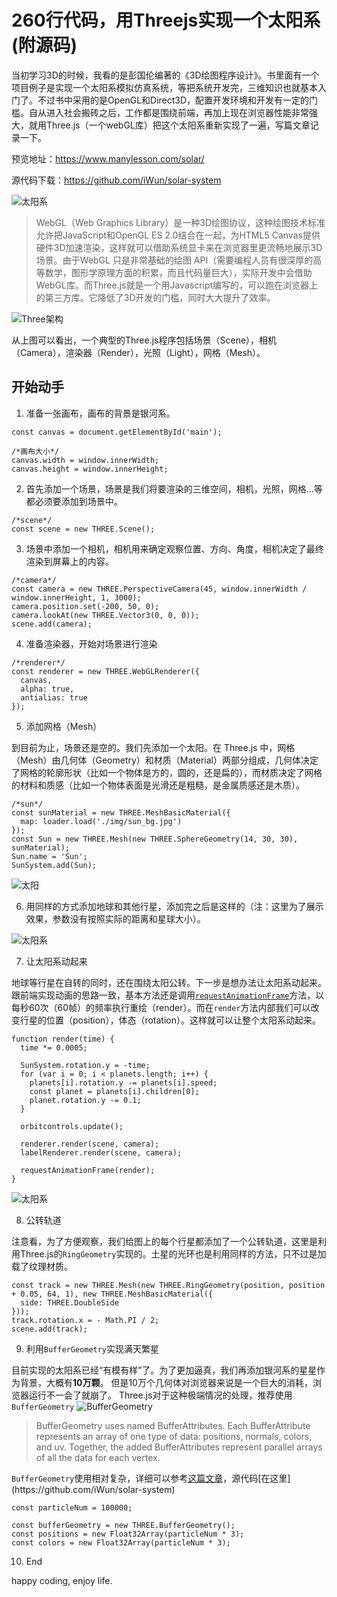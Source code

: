 # 260行代码，用Threejs实现一个太阳系(附源码)

当初学习3D的时候，我看的是彭国伦编著的《3D绘图程序设计》。书里面有一个项目例子是实现一个太阳系模拟仿真系统，等把系统开发完，三维知识也就基本入门了。不过书中采用的是OpenGL和Direct3D，配置开发环境和开发有一定的门槛。自从进入社会搬砖之后，工作都是围绕前端，再加上现在浏览器性能非常强大，就用Three.js（一个webGL库）把这个太阳系重新实现了一遍，写篇文章记录一下。

预览地址：https://www.manylesson.com/solar/

源代码下载：https://github.com/iWun/solar-system

![太阳系](./solar.gif "太阳系")

>WebGL（Web Graphics Library）是一种3D绘图协议，这种绘图技术标准允许把JavaScript和OpenGL ES 2.0结合在一起，为HTML5 Canvas提供硬件3D加速渲染，这样就可以借助系统显卡来在浏览器里更流畅地展示3D场景。由于WebGL 只是非常基础的绘图 API（需要编程人员有很深厚的高等数学，图形学原理方面的积累，而且代码量巨大），实际开发中会借助WebGL库。而Three.js就是一个用Javascript编写的，可以跑在浏览器上的第三方库。它降低了3D开发的门槛，同时大大提升了效率。

![Three架构](./three_structure.jpg "Three架构")

从上图可以看出，一个典型的Three.js程序包括场景（Scene），相机（Camera），渲染器（Render），光照（Light），网格（Mesh）。

## 开始动手

1. 准备一张画布，画布的背景是银河系。

```
const canvas = document.getElementById('main');

/*画布大小*/
canvas.width = window.innerWidth;
canvas.height = window.innerHeight;
```


2. 首先添加一个场景，场景是我们将要渲染的三维空间，相机，光照，网格...等都必须要添加到场景中。

```
/*scene*/
const scene = new THREE.Scene();
```

3. 场景中添加一个相机，相机用来确定观察位置、方向、角度，相机决定了最终渲染到屏幕上的内容。

```
/*camera*/
const camera = new THREE.PerspectiveCamera(45, window.innerWidth / window.innerHeight, 1, 3000);
camera.position.set(-200, 50, 0);
camera.lookAt(new THREE.Vector3(0, 0, 0));
scene.add(camera);
```

4. 准备渲染器，开始对场景进行渲染

```
/*renderer*/
const renderer = new THREE.WebGLRenderer({
  canvas,
  alpha: true,
  antialias: true
});
```

5. 添加网格（Mesh）

到目前为止，场景还是空的。我们先添加一个太阳。在 Three.js 中，网格（Mesh）由几何体（Geometry）和材质（Material）两部分组成，几何体决定了网格的轮廓形状（比如一个物体是方的，圆的，还是扁的），而材质决定了网格的材料和质感（比如一个物体表面是光滑还是粗糙，是金属质感还是木质）。

```
/*sun*/
const sunMaterial = new THREE.MeshBasicMaterial({
  map: loader.load('./img/sun_bg.jpg')
});
const Sun = new THREE.Mesh(new THREE.SphereGeometry(14, 30, 30), sunMaterial);
Sun.name = 'Sun';
SunSystem.add(Sun);
```

![太阳](./sun.jpg "太阳")

6. 用同样的方式添加地球和其他行星，添加完之后是这样的（注：这里为了展示效果，参数没有按照实际的距离和星球大小）。

![太阳系](./scene_planet.jpg "太阳系")

7. 让太阳系动起来

地球等行星在自转的同时，还在围绕太阳公转。下一步是想办法让太阳系动起来。跟前端实现动画的思路一致，基本方法还是调用[`requestAnimationFrame`](https://developer.mozilla.org/en-US/docs/Web/API/window/requestAnimationFrame)方法，以每秒60次（60帧）的频率执行重绘（render）。而在`render`方法内部我们可以改变行星的位置（position），体态（rotation）。这样就可以让整个太阳系动起来。

```
function render(time) {
  time *= 0.0005;

  SunSystem.rotation.y = -time;
  for (var i = 0; i < planets.length; i++) {
    planets[i].rotation.y -= planets[i].speed;
    const planet = planets[i].children[0];
    planet.rotation.y -= 0.1;
  }

  orbitcontrols.update();

  renderer.render(scene, camera);
  labelRenderer.render(scene, camera);

  requestAnimationFrame(render);
}
```

![太阳系](./solar.gif "太阳系")

8. 公转轨道

注意看，为了方便观察，我们给图上的每个行星都添加了一个公转轨道，这里是利用Three.js的`RingGeometry`实现的。土星的光环也是利用同样的方法，只不过是加载了纹理材质。

```
const track = new THREE.Mesh(new THREE.RingGeometry(position, position + 0.05, 64, 1), new THREE.MeshBasicMaterial({
  side: THREE.DoubleSide
}));
track.rotation.x = - Math.PI / 2;
scene.add(track);
```

9. 利用`BufferGeometry`实现满天繁星

目前实现的太阳系已经“有模有样”了。为了更加逼真，我们再添加银河系的星星作为背景，大概有**10万颗**。
但是10万个几何体对浏览器来说是一个巨大的消耗，浏览器运行不一会了就崩了。
Three.js对于这种极端情况的处理，推荐使用`BufferGeometry`
![BufferGeometry](./buffer_geometry.svg "BufferGeometry")

>BufferGeometry uses named BufferAttributes. Each BufferAttribute represents an array of one type of data: positions, normals, colors, and uv. Together, the added BufferAttributes represent parallel arrays of all the data for each vertex.

`BufferGeometry`使用相对复杂，详细可以参考[这篇文章]('https://threejsfundamentals.org/threejs/lessons/threejs-custom-buffergeometry.html')，源代码[在这里](https://github.com/iWun/solar-system)

```
const particleNum = 100000; 

const bufferGeometry = new THREE.BufferGeometry();
const positions = new Float32Array(particleNum * 3);
const colors = new Float32Array(particleNum * 3);
```

10. End

happy coding, enjoy life.